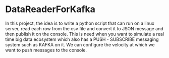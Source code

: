# DataReaderForKafka

In this project, the idea is to write a python script that can run on a linux server, read each row from the csv file and 
convert it to JSON message and then publish it on the console. This is need when you want to simulate a real time big data ecosystem which also
has a PUSH - SUBSCRIBE messaging system such as KAFKA on it. We can configure the velocity at which we want to push messages to the console.
